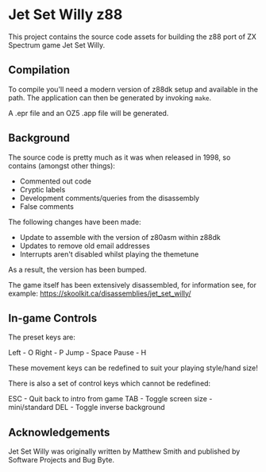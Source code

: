 # Jet Set Willy z88

This project contains the source code assets for building the z88 port of ZX Spectrum game Jet Set Willy.

## Compilation

To compile you'll need a modern version of z88dk setup and available in the path. The application can then be generated
by invoking `make`.

A .epr file and an OZ5 .app file will be generated.

## Background

The source code is pretty much as it was when released in 1998, so contains (amongst other things):

- Commented out code
- Cryptic labels
- Development comments/queries from the disassembly
- False comments

The following changes have been made:

- Update to assemble with the version of z80asm within z88dk
- Updates to remove old email addresses
- Interrupts aren't disabled whilst playing the themetune

As a result, the version has been bumped.

The game itself has been extensively disassembled, for information see, for example: https://skoolkit.ca/disassemblies/jet_set_willy/

## In-game Controls

The preset keys are:

Left    - O
Right   - P
Jump    - Space
Pause   - H

These movement keys can be redefined to suit your playing style/hand size!

There is also a set of control keys which cannot be redefined:

ESC     - Quit back to intro from game
TAB     - Toggle screen size - mini/standard
DEL     - Toggle inverse background

## Acknowledgements

Jet Set Willy was originally written by Matthew Smith and published by Software
Projects and Bug Byte.
